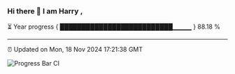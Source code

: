### Hi there 👋 I am Harry , 

⏳ Year progress { ██████████████████████████▁▁▁▁ } 88.18 %

---

⏰ Updated on Mon, 18 Nov 2024 17:21:38 GMT

![Progress Bar CI](https://github.com/duykhang68/duykhang68/workflows/Progress%20Bar%20CI/badge.svg)
